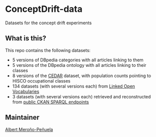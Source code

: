 ConceptDrift-data
=================

Datasets for the concept drift experiments

## What is this?

This repo contains the following datasets:

- 5 versions of DBpedia categories with all articles linking to them
- 5 versions of the DBpedia ontology with all articles linking to their classes
- 8 versions of the [CEDAR](http://www.cedar-project.nl/) dataset, with population counts pointing to HISCO occupational classes
- 134 datasets (with several versions each) from [Linked Open Vocabularies](http://lov.okfn.org/)
- 3 datasets (with several versions each) retrieved and reconstructed from [public CKAN SPARQL endpoints](http://datahub.io/)

## Maintainer

[Albert Meroño-Peñuela](https://github.com/albertmeronyo/)
